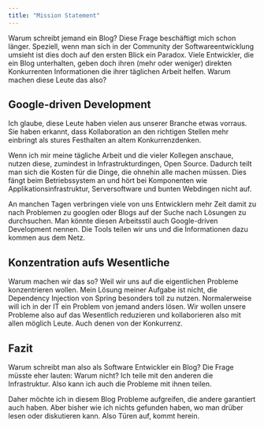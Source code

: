 ```yaml
---
title: "Mission Statement"
---
```


Warum schreibt jemand ein Blog? Diese Frage beschäftigt mich schon länger. Speziell, wenn man sich in der Community der Softwareentwicklung umsieht ist dies doch auf den ersten Blick ein Paradox. Viele Entwickler, die ein Blog unterhalten, geben doch ihren (mehr oder weniger) direkten Konkurrenten Informationen die ihrer täglichen Arbeit helfen. Warum machen diese Leute das also?

## Google-driven Development

Ich glaube, diese Leute haben vielen aus unserer Branche etwas vorraus. Sie haben erkannt, dass Kollaboration an den richtigen Stellen mehr einbringt als stures Festhalten an altem Konkurrenzdenken.

Wenn ich mir meine tägliche Arbeit und die vieler Kollegen anschaue, nutzen diese, zumindest in Infrastrukturdingen, Open Source. Dadurch teilt man sich die Kosten für die Dinge, die ohnehin alle machen müssen. Dies fängt beim Betriebssystem an und hört bei Komponenten wie Applikationsinfrastruktur, Serversoftware und bunten Webdingen nicht auf.

An manchen Tagen verbringen viele von uns Entwicklern mehr Zeit damit zu nach Problemen zu googlen oder Blogs auf der Suche nach Lösungen zu durchsuchen. Man könnte diesen Arbeitsstil auch Google-driven Development nennen. Die Tools teilen wir uns und die Informationen dazu kommen aus dem Netz.


## Konzentration aufs Wesentliche

Warum machen wir das so? Weil wir uns auf die eigentlichen Probleme konzentrieren wollen. Mein Lösung meiner Aufgabe ist nicht, die Dependency Injection von Spring besonders toll zu nutzen. Normalerweise will ich in der IT ein Problem von jemand anders lösen. Wir wollen unsere Probleme also auf das Wesentlich reduzieren und kollaborieren also mit allen möglich Leute. Auch denen von der Konkurrenz.

## Fazit

Warum schreibt man also als Software Entwickler ein Blog? Die Frage müsste eher lauten: Warum nicht? Ich teile mit den anderen die Infrastruktur. Also kann ich auch die Probleme mit ihnen teilen.

Daher möchte ich in diesem Blog Probleme aufgreifen, die andere garantiert auch haben. Aber bisher wie ich nichts gefunden haben, wo man drüber lesen oder diskutieren kann. Also Türen auf, kommt herein.

